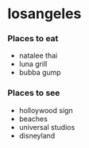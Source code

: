 # losangeles

### Places to eat
- natalee thai
- luna grill
- bubba gump

### Places to see
- holloywood sign
- beaches
- universal studios
- disneyland
